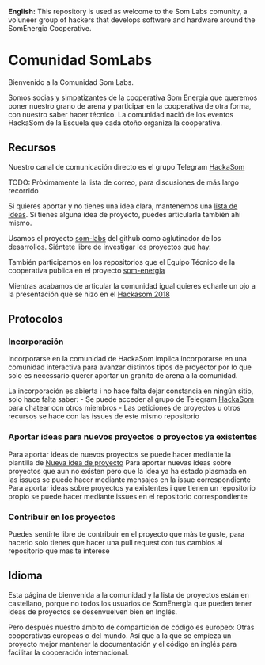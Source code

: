**English:** This repository is used as welcome to the Som Labs comunity,
a voluneer group of hackers that develops software and hardware around the SomEnergia Cooperative.

# Comunidad SomLabs

Bienvenido a la Comunidad Som Labs.

Somos socias y simpatizantes de la cooperativa [Som Energia](https://somenergia.coop)
que queremos poner nuestro grano de arena
y participar en la cooperativa de otra forma, con nuestro saber hacer técnico.
La comunidad nació de los eventos HackaSom de la Escuela que cada otoño organiza la cooperativa.

## Recursos

Nuestro canal de comunicación directo es el grupo Telegram [HackaSom](https://t.me/joinchat/DgqOPEAGIu81y1vTfiK-6w)

TODO: Pròximamente la lista de correo, para discusiones de más largo recorrido

Si quieres aportar y no tienes una idea clara, mantenemos una [lista de ideas](https://github.com/som-labs/community/issues).
Si tienes alguna idea de proyecto, puedes articularla también ahí mismo.

Usamos el proyecto [som-labs](https://github.com/som-labs/) del github como aglutinador de los desarrollos.
Siéntete libre de investigar los proyectos que hay.

También participamos en los repositorios que el Equipo Técnico de la cooperativa publica en el proyecto [som-energia](https://github.com/som-energia/)

Mientras acabamos de articular la comunidad igual quieres echarle un ojo
a la presentación que se hizo en el [Hackasom 2018](https://som-energia.github.io/somenergia-courses/2018-10-06-hackasom2018/)

## Protocolos

### Incorporación

Incorporarse en la comunidad de HackaSom implica incorporarse en una comunidad interactiva para avanzar distintos
tipos de proyector por lo que solo es necessario querer aportar un granito de arena a la comunidad.

La incorporación es abierta i no hace falta dejar constancia en ningún sitio, solo hace falta saber:
        - Se puede acceder al grupo de Telegram [HackaSom](https://t.me/joinchat/DgqOPEAGIu81y1vTfiK-6w) para chatear con otros miembros
        - Las peticiones de proyectos u otros recursos se hace con las issues de este mismo repositorio

### Aportar ideas para nuevos proyectos o proyectos ya existentes

Para aportar ideas de nuevos proyectos se puede hacer mediante la plantilla de [Nueva idea de proyecto](https://github.com/som-labs/community/issues/new?template=idea-de-proyecto.md)
Para aportar nuevas ideas sobre proyectos que aun no existen pero que la idea ya ha estado plasmada en las issues
se puede hacer mediante mensajes en la issue correspondiente
Para aportar ideas sobre proyectos ya existentes i que tienen un repositorio propio se puede hacer mediante issues
en el repositorio correspondiente

### Contribuir en los proyectos

Puedes sentirte libre de contribuir en el proyecto que màs te guste, para hacerlo solo tienes que hacer una pull request
con tus cambios al repositorio que mas te interese

## Idioma

Esta página de bienvenida a la comunidad y la lista de proyectos están en castellano,
porque no todos los usuarios de SomEnergía que pueden tener ideas de proyectos
se desenvuelven bien en Inglés.

Pero después nuestro ámbito de compartición de código es europeo: Otras cooperativas europeas o del mundo.
Así que a la que se empieza un proyecto mejor mantener la documentación y el código en inglés
para facilitar la cooperación internacional.
